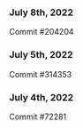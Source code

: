### July 8th, 2022

Commit #204204

### July 5th, 2022

Commit #314353


### July 4th, 2022

Commit #72281
